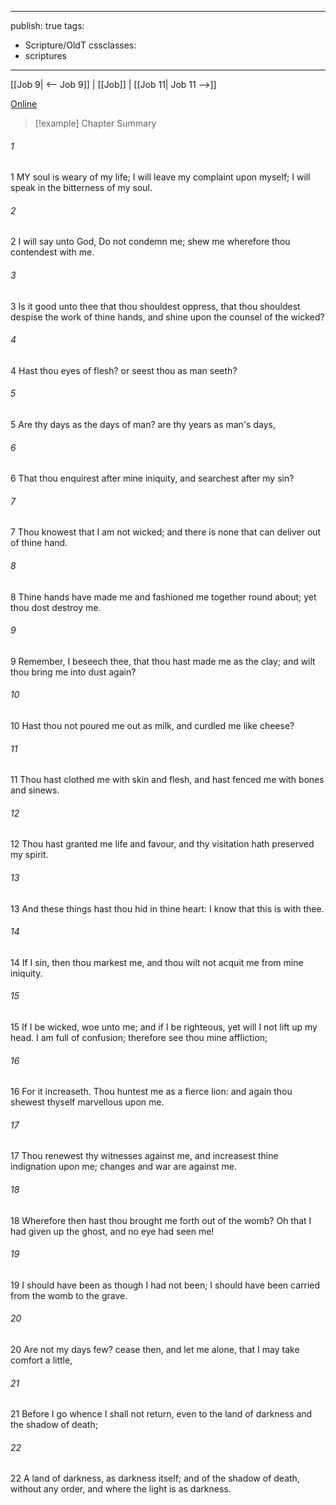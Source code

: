 

---
publish: true
tags:
  - Scripture/OldT
cssclasses:
  - scriptures
---
[[Job 9| <-- Job 9]] | [[Job]] | [[Job 11| Job 11 -->]]

[Online](https://churchofjesuschrist.org/study/scriptures/ot/job/10?lang=eng)

>[!example] Chapter Summary
>
###### 1
1 MY soul is weary of my life; I will leave my complaint upon myself; I will speak in the bitterness of my soul.
###### 2
2 I will say unto God, Do not condemn me; shew me wherefore thou contendest with me.
###### 3
3 Is it good unto thee that thou shouldest oppress, that thou shouldest despise the work of thine hands, and shine upon the counsel of the wicked?
###### 4
4 Hast thou eyes of flesh?  or seest thou as man seeth?
###### 5
5 Are thy days as the days of man?  are thy years as man's days,
###### 6
6 That thou enquirest after mine iniquity, and searchest after my sin?
###### 7
7 Thou knowest that I am not wicked; and there is none that can deliver out of thine hand.
###### 8
8 Thine hands have made me and fashioned me together round about; yet thou dost destroy me.
###### 9
9 Remember, I beseech thee, that thou hast made me as the clay; and wilt thou bring me into dust again?
###### 10
10 Hast thou not poured me out as milk, and curdled me like cheese?
###### 11
11 Thou hast clothed me with skin and flesh, and hast fenced me with bones and sinews.
###### 12
12 Thou hast granted me life and favour, and thy visitation hath preserved my spirit.
###### 13
13 And these things hast thou hid in thine heart: I know that this is with thee.
###### 14
14 If I sin, then thou markest me, and thou wilt not acquit me from mine iniquity.
###### 15
15 If I be wicked, woe unto me; and if I be righteous, yet will I not lift up my head.  I am full of confusion; therefore see thou mine affliction;
###### 16
16 For it increaseth.  Thou huntest me as a fierce lion: and again thou shewest thyself marvellous upon me.
###### 17
17 Thou renewest thy witnesses against me, and increasest thine indignation upon me; changes and war are against me.
###### 18
18 Wherefore then hast thou brought me forth out of the womb?  Oh that I had given up the ghost, and no eye had seen me!
###### 19
19 I should have been as though I had not been; I should have been carried from the womb to the grave.
###### 20
20 Are not my days few?  cease then, and let me alone, that I may take comfort a little,
###### 21
21 Before I go whence I shall not return, even to the land of darkness and the shadow of death;
###### 22
22 A land of darkness, as darkness itself; and of the shadow of death, without any order, and where the light is as darkness.



